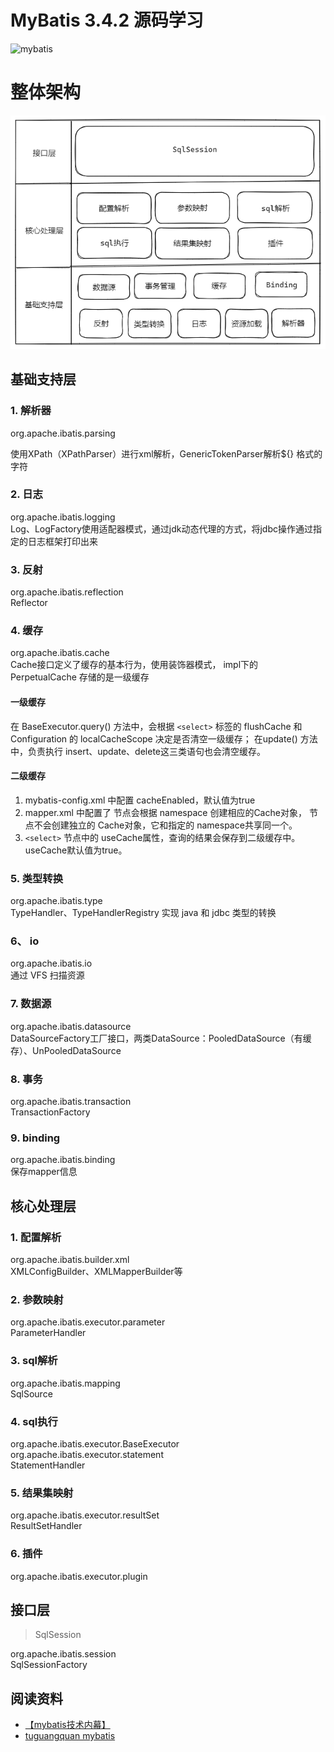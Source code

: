 MyBatis 3.4.2 源码学习
=====================================

![mybatis](http://mybatis.github.io/images/mybatis-logo.png)

# 整体架构
![architecture](images/mybatis_architecture.png)

## 基础支持层
### 1. 解析器
org.apache.ibatis.parsing

使用XPath（XPathParser）进行xml解析，GenericTokenParser解析${} 格式的字符

### 2. 日志
org.apache.ibatis.logging <br/>
Log、LogFactory使用适配器模式，通过jdk动态代理的方式，将jdbc操作通过指定的日志框架打印出来

### 3. 反射
org.apache.ibatis.reflection <br/>
Reflector

### 4. 缓存
org.apache.ibatis.cache <br/>
Cache接口定义了缓存的基本行为，使用装饰器模式，
impl下的 PerpetualCache 存储的是一级缓存

#### 一级缓存

在 BaseExecutor.query() 方法中，会根据 `<select>` 标签的 flushCache 和 Configuration 的 localCacheScope 决定是否清空一级缓存；
在update() 方法中，负责执行 insert、update、delete这三类语句也会清空缓存。

#### 二级缓存

1. mybatis-config.xml <settings>中配置 cacheEnabled，默认值为true
2. mapper.xml 中配置了 <cache> 节点会根据 namespace 创建相应的Cache对象，<cache-ref namespace=""> 节点不会创建独立的 Cache对象，它和指定的 namespace共享同一个。
3. `<select>` 节点中的 useCache属性，查询的结果会保存到二级缓存中。useCache默认值为true。

### 5. 类型转换
org.apache.ibatis.type <br/>
TypeHandler、TypeHandlerRegistry 实现 java 和 jdbc 类型的转换

### 6、 io
org.apache.ibatis.io <br/>
通过 VFS 扫描资源

### 7. 数据源
org.apache.ibatis.datasource <br/>
DataSourceFactory工厂接口，两类DataSource：PooledDataSource（有缓存）、UnPooledDataSource

### 8. 事务
org.apache.ibatis.transaction <br/>
TransactionFactory

### 9. binding
org.apache.ibatis.binding <br/>
保存mapper信息

## 核心处理层

### 1. 配置解析
org.apache.ibatis.builder.xml <br/>
XMLConfigBuilder、XMLMapperBuilder等

### 2. 参数映射
org.apache.ibatis.executor.parameter <br/>
ParameterHandler

### 3. sql解析
org.apache.ibatis.mapping <br/>
SqlSource

### 4. sql执行
org.apache.ibatis.executor.BaseExecutor <br/>
org.apache.ibatis.executor.statement <br/>
StatementHandler

### 5. 结果集映射
org.apache.ibatis.executor.resultSet <br/>
ResultSetHandler

### 6. 插件
org.apache.ibatis.executor.plugin <br/>

## 接口层
> SqlSession

org.apache.ibatis.session <br/>
SqlSessionFactory


阅读资料
----------

- [【mybatis技术内幕】](https://book.douban.com/subject/27087564/)
- [tuguangquan mybatis](https://github.com/tuguangquan/mybatis)

